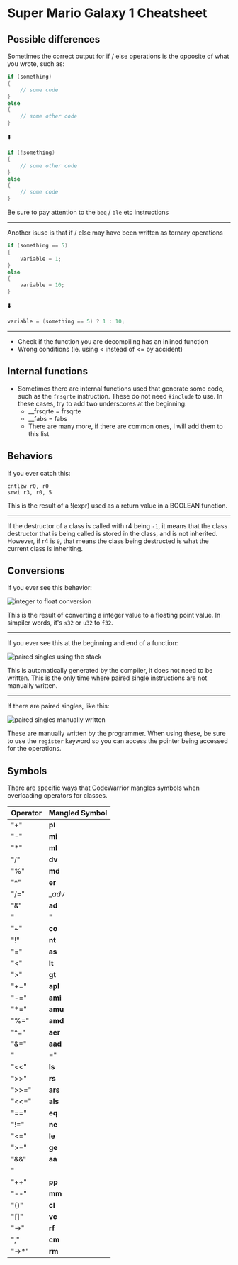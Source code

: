 # Super Mario Galaxy 1 Cheatsheet

## Possible differences

Sometimes the correct output for if / else operations is the opposite of what you wrote, such as:

```cpp
if (something)
{
    // some code
}
else
{
    // some other code
}
```

⬇️

```cpp
if (!something)
{
    // some other code
}
else
{
    // some code
}
```

Be sure to pay attention to the `beq` / `ble` etc instructions

---

Another isuse is that if / else may have been written as ternary operations

```cpp
if (something == 5)
{
    variable = 1;
}
else
{
    variable = 10;
}
```

⬇️

```cpp
variable = (something == 5) ? 1 : 10;
```

---

* Check if the function you are decompiling has an inlined function
* Wrong conditions (ie. using < instead of <= by accident)

## Internal functions

* Sometimes there are internal functions used that generate some code, such as the `frsqrte` instruction. These do not need `#include` to use. In these cases, try to add two underscores at the beginning:
    * __frsqrte = frsqrte
    * __fabs    = fabs
    * There are many more, if there are common ones, I will add them to this list

## Behaviors

If you ever catch this:
```
cntlzw r0, r0
srwi r3, r0, 5
```
This is the result of a !(expr) used as a return value in a BOOLEAN function.

---

If the destructor of a class is called with r4 being `-1`, it means that the class destructor that is being called is stored in the class, and is not inherited. However, if r4 is `0`, that means the class being destructed is what the current class is inheriting.

## Conversions

If you ever see this behavior:

![integer to float conversion](http://shibboleet.us.to/smg_decomp_imgs/inttofloat.png)

This is the result of converting a integer value to a floating point value. In simpiler words, it's `s32` or `u32` to `f32`.

---

If you ever see this at the beginning and end of a function:

![paired singles using the stack](http://shibboleet.us.to/smg_decomp_imgs/paired_singles_stack.png)

This is automatically generated by the compiler, it does not need to be written. This is the only time where paired single instructions are not manually written.

---

If there are paired singles, like this:

![paired singles manually written](http://shibboleet.us.to/smg_decomp_imgs/manual_paired_singles.png)

These are manually written by the programmer. When using these, be sure to use the `register` keyword so you can access the pointer being accessed for the operations.

## Symbols

There are specific ways that CodeWarrior mangles symbols when overloading operators for classes.

| Operator  | Mangled Symbol |
| ------------- | ------------- |
| "+"  | __pl__  |
| "-"  | __mi__  |
| "*"  | __ml__  |
| "/"  | __dv__  |
| "%"  | __md__  |
| "^"  | __er__  |
| "/="  | __adv_  |
| "&"  | __ad__  |
| "|"  | __or__  |
| "~"  | __co__  |
| "!"  | __nt__  |
| "="  | __as__  |
| "<"  | __lt__  |
| ">"  | __gt__  |
| "+="  | __apl__  |
| "-="  | __ami__  |
| "*="  | __amu__  |
| "%="  | __amd__  |
| "^="  | __aer__  |
| "&="  | __aad__  |
| "|="  | __aor__  |
| "<<"  | __ls__  |
| ">>"  | __rs__  |
| ">>="  | __ars__  |
| "<<="  | __als__  |
| "=="  | __eq__  |
| "!="  | __ne__  |
| "<="  | __le__  |
| ">="  | __ge__  |
| "&&"  | __aa__  |
| "||"  | __oo__  |
| "++"  | __pp__  |
| "--"  | __mm__  |
| "()"  | __cl__  |
| "[]"  | __vc__  |
| "->"  | __rf__  |
| ","  | __cm__  |
| "->*"  | __rm__  |
